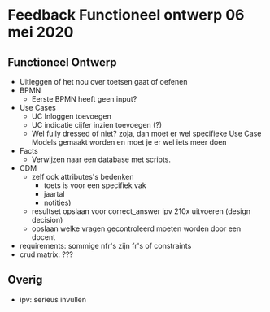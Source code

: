 # Feedback Functioneel ontwerp 06 mei 2020

## Functioneel Ontwerp
* Uitleggen of het nou over toetsen gaat of oefenen
* BPMN
    * Eerste BPMN heeft geen input?
* Use Cases 
    * UC Inloggen toevoegen
    * UC indicatie cijfer inzien toevoegen (?)
    * Wel fully dressed of niet? zoja, dan moet er wel specifieke Use Case Models gemaakt worden en moet je er wel iets meer doen
* Facts
    * Verwijzen naar een database met scripts.
* CDM
    * zelf ook attributes's bedenken
        * toets is voor een specifiek vak
        * jaartal
        * notities)
    * resultset opslaan voor correct_answer ipv 210x uitvoeren (design decision)
    * opslaan welke vragen gecontroleerd moeten worden door een docent
* requirements: sommige nfr's zijn fr's of constraints
* crud matrix: ???

## Overig
* ipv: serieus invullen